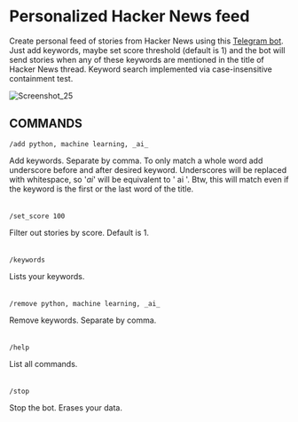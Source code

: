 # Personalized Hacker News feed
Create personal feed of stories from Hacker News using this [Telegram bot](https://t.me/HackerNews_personalized_bot).
Just add keywords, maybe set score threshold (default is 1) and the bot will send stories when any of these keywords are mentioned in the title of Hacker News thread. Keyword search implemented via case-insensitive containment test.

![Screenshot_25](https://user-images.githubusercontent.com/76647266/201554168-e98c4666-cf85-4968-8110-6554f85419ff.png)


## COMMANDS

```/add python, machine learning, _ai_```

Add keywords. Separate by comma.
To only match a whole word add underscore before and after desired keyword. Underscores will be replaced with whitespace, so '_ai_' will be equivalent to ' ai '.
Btw, this will match even if the keyword is the first or the last word of the title.
<br/><br/><br/>
```/set_score 100```

Filter out stories by score. Default is 1.
<br/><br/><br/>
```/keywords```

Lists your keywords.
<br/><br/><br/>
```/remove python, machine learning, _ai_```

Remove keywords. Separate by comma.
<br/><br/><br/>
```/help```

List all commands.
<br/><br/><br/>
```/stop```

Stop the bot. Erases your data.
